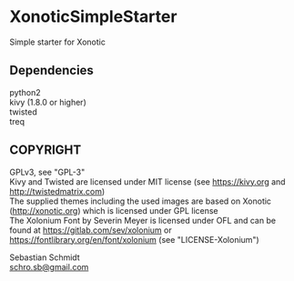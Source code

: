 XonoticSimpleStarter
====================
Simple starter for Xonotic

Dependencies
------------
python2<br/>
kivy (1.8.0 or higher)<br/>
twisted<br/>
treq<br/>

COPYRIGHT
---------
GPLv3, see "GPL-3"<br/>
Kivy and Twisted are licensed under MIT license (see https://kivy.org and http://twistedmatrix.com)<br/>
The supplied themes including the used images are based on Xonotic (http://xonotic.org) which is licensed under GPL license<br/>
The Xolonium Font by Severin Meyer is licensed under OFL and can be found at https://gitlab.com/sev/xolonium or https://fontlibrary.org/en/font/xolonium (see "LICENSE-Xolonium")

Sebastian Schmidt<br/>
schro.sb@gmail.com

